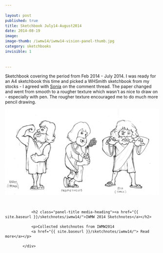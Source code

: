 ```yaml
---

layout: post
published: true
title: Sketchbook July14-August2014
date: 2014-08-19
image:
image-thumb: /iwmw14/iwmw14-vision-panel-thumb.jpg
category: sketchbooks
invisible: 1


---
```


Sketchbook covering the period from Feb 2014 - July 2014. I was ready for an A4 sketchbook this time and picked a WHSmith sketchbook from my stocks - I agreed with [Sonia](http://www.whsmith.co.uk/products/whsmith-a4-sketch-pad-50-sheets/21241) on the comment thread. The paper changed and went from smooth to a rougher texture which wasn't as nice to draw on - especially with pen. The rougher texture encouraged me to do much more pencil drawing.

![Prometheus](/images/sketchbooks/prometheus.jpg)



<section>
			<div class="panel">
				<a href="{{ site.baseurl }}/sketchnotes/iwmw14/"><img src="{{ site.baseurl }}images//iwmw14/iwmw14-vision-panel-thumb.jpg" alt="" class="img-responsive"></a>

				<h2 class="panel-title media-heading"><a href="{{ site.baseurl }}/sketchnotes/iwmw14/">IWMW 2014 Sketchnotes</a></h2>

				<p>Collected sketchnotes from IWMW2014
				<a href="{{ site.baseurl }}/sketchnotes/iwmw14/"> Read more</a></p>

			</div>
</section>
